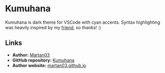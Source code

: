 # Kumuhana

Kumuhana is dark theme for VSCode with cyan accents. Syntax highlighting was
heavily inspired by my [friend](https://github.com/BonnyAD9), so thanks! :)


## Links

- **Author:** [Martan03](https://github.com/Martan03)
- **GitHub repository:** [Kumuhana](https://github.com/Martan03/Kumuhana)
- **Author website:** [martan03.github.io](https://martan03.github.io)